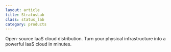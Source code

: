 ```yaml
---
layout: article
title: StratusLab
class: status_lab
category: products
---
```


Open-source IaaS cloud distribution. Turn your physical infrastructure
into a powerful IaaS cloud in minutes.
